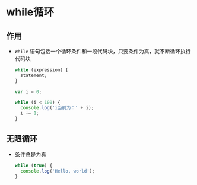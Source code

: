# while循环

## 作用

+ `While` 语句包括一个循环条件和一段代码块，只要条件为真，就不断循环执行代码块

    ```js
    while (expression) {
      statement;
    }
    ```

    ```js
    var i = 0;

    while (i < 100) {
      console.log('i当前为：' + i);
      i += 1;
    }
    ```

## 无限循环

+ 条件总是为真

    ```js
    while (true) {
      console.log('Hello, world');
    }
    ```

